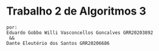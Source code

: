 # Trabalho 2 de Algoritmos 3
    
    por:
    Eduardo Gobbo Willi Vasconcellos Goncalves GRR20203892
     &&
    Dante Eleutério dos Santos GRR20206686
   
 